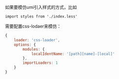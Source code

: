 如果要模仿umi引入样式的方式，比如
```
import styles from './index.less'
```
需要配置css-lodaer来模仿：
```js
{
	loader: 'css-loader',
	options: {
		modules: {
			localIdentName: '[path][name]-[local]'
		},
		importLoaders: 1
	}
}
```